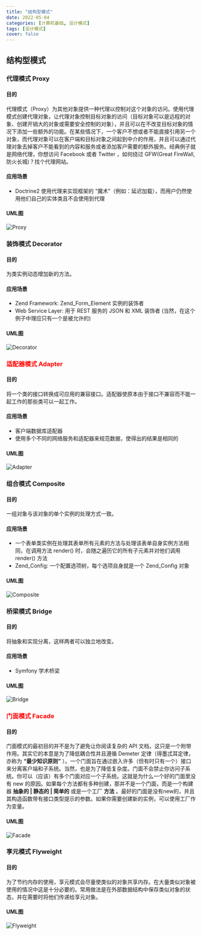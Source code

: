 ```yaml
---
title: "结构型模式"
date: 2022-05-04
categories: [计算机基础, 设计模式]
tags: [设计模式]
cover: false
---
```


## 结构型模式

### 代理模式 Proxy

#### 目的

代理模式（Proxy）为其他对象提供一种代理以控制对这个对象的访问。使用代理模式创建代理对象，让代理对象控制目标对象的访问（目标对象可以是远程的对象、创建开销大的对象或需要安全控制的对象），并且可以在不改变目标对象的情况下添加一些额外的功能。在某些情况下，一个客户不想或者不能直接引用另一个对象，而代理对象可以在客户端和目标对象之间起到中介的作用，并且可以通过代理对象去掉客户不能看到的内容和服务或者添加客户需要的额外服务。经典例子就是网络代理，你想访问
Facebook 或者 Twitter ，如何绕过 GFW(Great FireWall, 防火长城)？找个代理网站。

#### 应用场景

- Doctrine2 使用代理来实现框架的 “魔术”（例如：延迟加载），而用户仍然使用他们自己的实体类且不会使用到代理

#### UML图

![Proxy](https://raw.githubusercontent.com/shershon1991/picImgBed/master/designPatterns/struct/Proxy.png)

### 装饰模式 Decorator

#### 目的

为类实例动态增加新的方法。

#### 应用场景

- Zend Framework: Zend_Form_Element 实例的装饰者
- Web Service Layer: 用于 REST 服务的 JSON 和 XML 装饰者 (当然，在这个例子中理应只有一个是被允许的)

#### UML图

![Decorator](https://raw.githubusercontent.com/shershon1991/picImgBed/master/designPatterns/struct/Decorator.png)

### <font color=red>适配器模式 Adapter</font>

#### 目的

将一个类的接口转换成可应用的兼容接口。适配器使原本由于接口不兼容而不能一起工作的那些类可以一起工作。

#### 应用场景

- 客户端数据库适配器
- 使用多个不同的网络服务和适配器来规范数据，使得出的结果是相同的

#### UML图

![Adapter](https://raw.githubusercontent.com/shershon1991/picImgBed/master/designPatterns/struct/Adapter.png)

### 组合模式 Composite

#### 目的

一组对象与该对象的单个实例的处理方式一致。

#### 应用场景

- 一个表单类实例在处理其表单所有元素的方法与处理该表单自身实例方法相同，在调用方法 render() 时，会随之遍历它的所有子元素并对他们调用 render() 方法
- Zend_Config: 一个配置选项树，每个选项自身就是一个 Zend_Config 对象

#### UML图

![Composite](https://raw.githubusercontent.com/shershon1991/picImgBed/master/designPatterns/struct/Composite.png)

### 桥梁模式 Bridge

#### 目的

将抽象和实现分离，这样两者可以独立地改变。

#### 应用场景

- Symfony 学术桥梁

#### UML图

![Bridge](https://raw.githubusercontent.com/shershon1991/picImgBed/master/designPatterns/struct/Bridge.png)

### <font color=red>门面模式 Facade</font>

#### 目的

门面模式的最初目的并不是为了避免让你阅读复杂的 API 文档，这只是一个附带作用。其实它的本意是为了降低耦合性并且遵循 Demeter 定律（得墨忒耳定律，亦称为 **“最少知识原则”**
）。一个门面旨在通过嵌入许多（但有时只有一个）接口来分离客户端和子系统。当然，也是为了降低复杂度。门面不会禁止你访问子系统。你可以（应该）有多个门面对应一个子系统。这就是为什么一个好的门面里没有 new
的原因。如果每个方法都有多种创建，那并不是一个门面，而是一个构建器 **抽象的 | 静态的 | 简单的** 或是一个工厂 **方法**
。最好的门面是没有new的，并且其构造函数带有接口类型提示的参数。如果你需要创建新的实例，可以使用工厂作为变量。

#### UML图

![Facade](https://raw.githubusercontent.com/shershon1991/picImgBed/master/designPatterns/struct/Facade.png)

### 享元模式 Flyweight

#### 目的

为了节约内存的使用，享元模式会尽量使类似的对象共享内存。在大量类似对象被使用的情况中这是十分必要的。常用做法是在外部数据结构中保存类似对象的状态，并在需要时将他们传递给享元对象。

#### UML图

![Flyweight](https://raw.githubusercontent.com/shershon1991/picImgBed/master/designPatterns/struct/Flyweight.png)